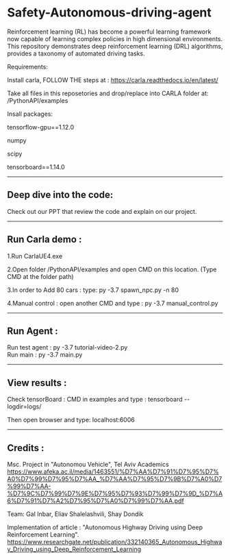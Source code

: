# Safety-Autonomous-driving-agent
Reinforcement learning (RL) has become a powerful learning framework now capable of learning complex policies in high dimensional environments. This repository demonstrates deep reinforcement learning (DRL) algorithms, provides a taxonomy of automated driving tasks.


Requirements: 

Install carla, FOLLOW THE steps at : https://carla.readthedocs.io/en/latest/

Take all files in this reposetories and drop/replace into CARLA folder at:  /PythonAPI/examples

Insall packages:

tensorflow-gpu==1.12.0

numpy

scipy

tensorboard==1.14.0

------------------------
Deep dive into the code: 
------------------------
Check out our PPT that review the code and explain on our project.

----------------
Run Carla demo : 
----------------
 1.Run CarlaUE4.exe
 
 2.Open folder /PythonAPI/examples and open CMD on this location. (Type CMD at the folder path)
 
 3.In order to Add 80 cars : type: py -3.7 spawn_npc.py -n 80 
 
 4.Manual control : open another CMD and type : py -3.7 manual_control.py

----------------
Run Agent : 
----------------
Run test agent : py -3.7 tutorial-video-2.py            
Run main : py -3.7 main.py

----------------
View results : 
----------------
Check tensorBoard : CMD in examples and type : tensorboard --logdir=logs/

Then open browser and type: localhost:6006 


----------------
Credits : 
----------------
Msc. Project in "Autonomou Vehicle", Tel Aviv Academics 
https://www.afeka.ac.il/media/1463551/%D7%AA%D7%91%D7%95%D7%A0%D7%99%D7%95%D7%AA_%D7%AA%D7%95%D7%9B%D7%A0%D7%99%D7%AA-%D7%9C%D7%99%D7%9E%D7%95%D7%93%D7%99%D7%9D_%D7%A6%D7%91%D7%A2%D7%95%D7%A0%D7%99%D7%AA.pdf

Team:  Gal Inbar, Eliav Shalelashvili, Shay Dondik 

Implementation of article : "Autonomous Highway Driving using Deep Reinforcement Learning".
https://www.researchgate.net/publication/332140365_Autonomous_Highway_Driving_using_Deep_Reinforcement_Learning



